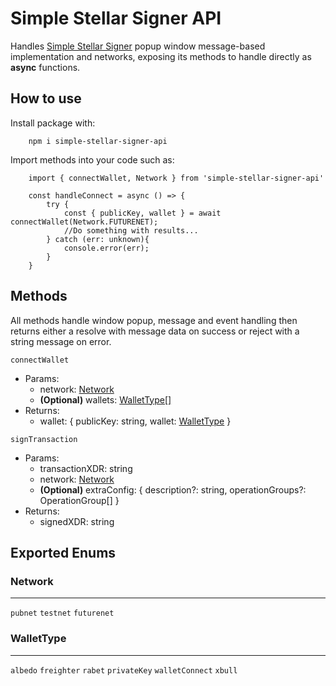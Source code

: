 # Simple Stellar Signer API

Handles [Simple Stellar Signer](https://github.com/ScaleMote/simple-stellar-signer) popup window message-based implementation and networks, exposing its methods to handle directly as **async** functions.

## How to use

Install package with:

        npm i simple-stellar-signer-api
        
Import methods into your code such as:

        import { connectWallet, Network } from 'simple-stellar-signer-api'
        
        const handleConnect = async () => {
            try {
                const { publicKey, wallet } = await connectWallet(Network.FUTURENET);
                //Do something with results...
            } catch (err: unknown){
                console.error(err);
            }
        }

## Methods

All methods handle window popup, message and event handling then returns either a resolve with message data on success or reject with a string message on error.

`connectWallet`
- Params: 
    - network: [Network](#network)
    - **(Optional)** wallets: [WalletType[]](#wallettype)
- Returns:
   - wallet: { publicKey: string, wallet: [WalletType](#wallettype) }

`signTransaction`
- Params:
    - transactionXDR: string
    - network: [Network](#network)
    - **(Optional)** extraConfig: { description?: string, operationGroups?: OperationGroup[] } 
- Returns:
    - signedXDR: string
    
## Exported Enums
### Network
---
`pubnet`
`testnet`
`futurenet`

### WalletType
---
`albedo`
`freighter`
`rabet`
`privateKey`
`walletConnect`
`xbull`

